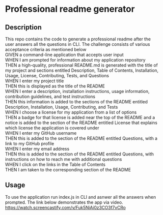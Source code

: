 # Professional readme generator

## Description
This repo contains the code to generate a professional readme after the user answers all the questions in CLI. The challenge consists of various acceptance criteria as mentioned below <br/>
GIVEN a command-line application that accepts user input<br/>
WHEN I am prompted for information about my application repository<br/>
THEN a high-quality, professional README.md is generated with the title of my project and sections entitled Description, Table of Contents, Installation, Usage, License, Contributing, Tests, and Questions<br/>
WHEN I enter my project title<br/>
THEN this is displayed as the title of the README<br/>
WHEN I enter a description, installation instructions, usage information, contribution guidelines, and test instructions<br/>
THEN this information is added to the sections of the README entitled Description, Installation, Usage, Contributing, and Tests<br/>
WHEN I choose a license for my application from a list of options<br/>
THEN a badge for that license is added near the top of the README and a notice is added to the section of the README entitled License that explains which license the application is covered under<br/>
WHEN I enter my GitHub username<br/>
THEN this is added to the section of the README entitled Questions, with a link to my GitHub profile<br/>
WHEN I enter my email address<br/>
THEN this is added to the section of the README entitled Questions, with instructions on how to reach me with additional questions<br/>
WHEN I click on the links in the Table of Contents<br/>
THEN I am taken to the corresponding section of the README<br/>

## Usage
To use the application run index.js in CLI and asnwer all the answers when prompted. The link below demonstrates the app via video.<br/>
https://watch.screencastify.com/v/Fuk5NiAi0z3CO3f7vCRo